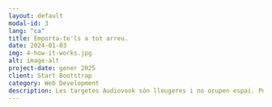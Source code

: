 ```yaml
---
layout: default
modal-id: 3
lang: "ca"
title: Emporta-te'ls a tot arreu.
date: 2024-01-03
img: 4-how-it-works.jpg
alt: image-alt
project-date: gener 2025
client: Start Bootstrap
category: Web Development
description: Les targetes Audiovook són lleugeres i no ocupen espai. Pots endur-te mitja dotzena de títols a la butxaca o tenir-los activats al teu dispositiu. Si ho prefereixes, sempre podràs utilitzar la targeta per activar nous dispositius o bé col·leccionar-les com una biblioteca en miniatura. Així, tens la lectura auditiva sempre a mà. Fes-ne la teva col·lecció i gaudeix-ne allà on siguis..
---
```

